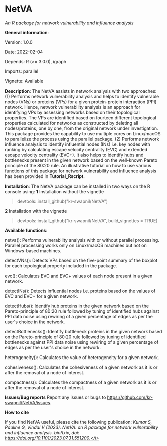 # NetVA
<i> An R package for network vulnerability and influence analysis </i>

<b>General information</b>:

Version: 1.0.0

Date: 2022-02-04

Depends: R (>= 3.0.0), igraph

Imports: parallel

Vignette: Available

<b>Description</b>: The NetVA assists in network analysis with two approaches: (1) Performs network vulnerability analysis and helps to identify vulnerable nodes (VNs) or proteins (VPs) for a given protein-protein interaction (PPI) network. Hence, network vulnerability analysis is an approach for identifying VPs by assessing networks based on their topological properties. The VPs are identified based on fourteen different topological properties calculated for networks as constructed by deleting all nodes/proteins, one by one, from the original network under investigation. This package provides the capability to use multiple cores on Linux/macOS to parallelize the process using the parallel package. (2) Performs network influence analysis to identify influential nodes (INs) i.e. key nodes with ranking by calculating escape velocity centrality (EVC) and extended escape velocity centrality (EVC+). It also helps to identify hubs and bottlenecks present in the given network based on the well-known Pareto principle of the 80:20 rule. An illustrative tutorial on how to use various functions of this package for network vulnerability and influence analysis has been provided in <b>Tutorial_Rscript</b>.

<b>Installation</b>: The NetVA package can be installed in two ways on the R console using:
<b>1</b> Installation without the vignette
> devtools::install_github("kr-swapnil/NetVA")

<b>2</b> Installation with the vignette
> devtools::install_github("kr-swapnil/NetVA", build_vignettes = TRUE)

<b>Available functions</b>:
	
  netva(): Performs vulnerability analysis with or without parallel processing. Parallel processing works only on Linux/macOS machines but not on Windows-based machines.
  
  detectVNs(): Detects VPs based on the five-point summary of the boxplot for each topological property included in the package.
  
  evc(): Calculates EVC and EVC+ values of each node present in a given network.
  
  detectINs(): Detects influential nodes i.e. proteins based on the values of EVC and EVC+ for a given network.
  
  detectHubs(): Identify hub proteins in the given network based on the Pareto-principle of 80:20 rule followed by tuning of identified hubs against PPI data noise using rewiring of a given percentage of edges as per the user's choice in the network.
  
  detectBottlenecks(): Identify bottleneck proteins in the given network based on the Pareto-principle of 80:20 rule followed by tuning of identified bottlenecks against PPI data noise using rewiring of a given percentage of edges as per the user's choice in the network.
	
  heterogeneity(): Calculates the value of heterogeneity for a given network.
  
  cohesiveness(): Calculates the cohesiveness of a given network as it is or after the removal of a node of interest.

  compactness(): Calculates the compactness of a given network as it is or after the removal of a node of interest.

<b>Issues/Bug reports</b> 
Report any issues or bugs to https://github.com/kr-swapnil/NetVA/issues.

<b>How to cite</b>

If you find NetVA useful, please cite the following publication:
<i>Kumar S, Pauline G, Vindal V (2023). NetVA: an R package for network vulnerability and influence analysis. bioRxiv, doi: https://doi.org/10.1101/2023.07.31.551200.</i>
